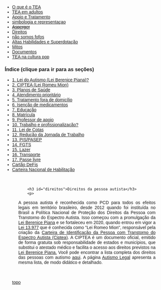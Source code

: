 
<html lang="pt-BR">
<head>
    <meta charset="UTF-8">
    <meta name="viewport" content="width=device-width, initial-scale=1.0">
    <title>Menu de Navegação</title>
    <style>
        body {
            font-family: Arial, sans-serif;
        }
        .menu {
            background-color: #333;
            overflow: hidden;
        }
        .menu a {
            float: left;
            display: block;
            color: white;
            text-align: center;
            padding: 14px 16px;
            text-decoration: none;
        }
        .menu a:hover {
            background-color: #ddd;
            color: black;
        }
        .content {
            padding: 20px;
        }
        p {
            text-align: justify;
        }
        .centered-img {
            display: block;
            margin-left: auto;
            margin-right: auto;
            height: 200px;
            width: auto;
        }
    </style>
</head>
<body>
<div class="navbar">
  <div class="navbar-inner">
      <ul class="nav">
      <li><a href= "/pages/autismo/autismo.html">O que é o TEA</a></li>
      <li><a href= "/pages/autismo/teadultos.html">TEA em adultos</a></li>
      <li><a href= "/pages/autismo/apoioetratamento.html">Apoio e Tratamento</a></li>
        <li><a href= "/pages/autismo/identificadao.html">simbologia e representaçao</a></li>
        <li><a href= "/pages/autismo/asperger.html"> <del>Asperger</del></a></li>
        <li><a href= "/pages/autismo/direitos.html">Direitos</a></li>
        <li><a href= "/pages/autismo/fofos.html">não somos fofos</a></li>
        <li><a href= "/pages/autismo/habilidades.html">Altas Habilidades e Superdotação</a></li>
        <li><a href= "/pages/autismo/mitos.html">Mitos</a></li>
          <li><a href= "/pages/autismo/documentos.html">Documentos</a></li>
          <li><a href= "/pages/autismo/namidia.html">TEA na cultura pop</a></li>
      </ul>
  </div>
</div>
<p>
<p>
<p>
<h3>Índice (clique para ir para as seções)</h3>
<ul>
    <li><a href="#berenice">1. Lei do Autismo (Lei Berenice Piana)</del>?</a></li>
    <li><a href="#ciptea">2. CIPTEA (Lei Romeu Mion)</a></li>
    <li><a href="#convenio">3. Planos de Saúde</a></li>
    <li><a href="#atendimento">4. Atendimento prioritário</a></li>
    <li><a href="#tratamento">5. Tratamento fora de domicílio</a></li>
    <li><a href="#remedios">6. Isenção de medicamentos</a></li>
    <li><a href="#educacao">7. Educação</a></li>
    <li><a href="#matricula">8. Matrícula</a></li>
    <li><a href="#professordeapoio">9. Professor de apoio</a></li>
    <li><a href="#trabalho">10. Trabalho e profissionalização</del>?</a></li>
    <li><a href="#cotas">11. Lei de Cotas</a></li>
    <li><a href="#jornada">12. Redução da Jornada de Trabalho</a></li>
    <li><a href="#pis">13. PIS/PASEP</a></li>
    <li><a href="#fgts">14. FGTS</a></li>
    <li><a href="#lazer">15. Lazer</a></li>
    <li><a href="#transporte">16. Transporte</a></li>
    <li><a href="#passe">17. Passe livre</a></li>
    <li><a href="#cartao">Cartão DeFis</a></li>
    <li><a href="#cnh">Carteira Nacional de Habilitação</a></li>
</div>
<p>
<p>
<p>
<div class="content">

        <h3 id="direitos">Direitos da pessoa autista</h3>
        <p>
A pessoa autista é reconhecida como PCD para todos os efeitos legais em território brasileiro, desde 2012 quando foi instituída no Brasil  a Política Nacional de Proteção dos Direitos da Pessoa com Transtorno do Espectro Autista. Isso começou com a promulgação da <a href="https://presrepublica.jusbrasil.com.br/legislacao/1033668/lei-12764-12">Lei Berenice Piana</a> e se fortaleceu em 2020, quando entrou em vigor a <a href="https://www.planalto.gov.br/ccivil_03/_ato2019-2022/2020/lei/l13977.htm">Lei 13.977</a> que é conhecida como "Lei Romeo Mion", responsável pela criação da <a href="https://www.pessoacomdeficiencia.sp.gov.br/ciptea/#:~:text=A%20Carteira%20de%20Identificação%20da,TEA%20nos%20serviços%20públicos%20e">Carteira de Identificação da Pessoa com Transtorno do Espectro Autista (Ciptea)</a>. A CIPTEA é um documento oficial, emitido de forma gratuita sob responsabilidade de estados e municípios, que substitui  o atestado médico e  facilita o acesso aos direitos previstos na <a href="https://www.planalto.gov.br/ccivil_03/_ato2019-2022/2020/lei/l13977.htm">Lei Berenice Piana.</a>
Você pode encontrar a lista completa dos direitos das pessoas com autismo  <a href="https://institutosingular.org/blog/direitos-dos-autistas/?utm_source=google_ads&utm_medium=cpc&utm_campaign=21159085894&utm_content=&utm_term=&gad_source=1&gclid=EAIaIQobChMIvL7A1tm7hgMVbi7UAR0_CAsXEAAYASAAEgKIAfD_BwE">aqui</a>. A página <a href="https://autismolegal.com.br/direitos-do-autista/">Autismo Legal</a>  apresenta a mesma lista, de modo didático e detalhado.
</div>
<p>
</p>
  <a href="#top">topo</a></p>
  <p>
  <p>
